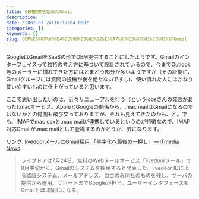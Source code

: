```yaml
---
title: OEM提供を始めたGmail
description: ''
date: '2007-07-24T16:17:04.000Z'
categories: []
keywords: []
slug: OEM%E6%8F%90%E4%BE%9B%E3%82%92%E5%A7%8B%E3%82%81%E3%81%9FGmail
---
```

GoogleはGmailをSaaSの形でOEM提供することにしたようです。Gmailのインターフェイスって独特の考え方に基づいて設計されているので、今までOutlook等のメーラーに慣れてきた方にはとまどう部分が多いようですが（その証拠に、Gmailグループには質問の投稿が後を絶たないですし)、使い慣れた人にはかなり使いやすいものに仕上がっていると思います。

ここで思い出したいのは、近々リニューアルを行う（というjobsさんの発言があった).macサービス。AppleとGoogleの関係から、.mac mailはGmailになるのではないかとの憶測も飛び交っておりますが、それも見えてきたのかも、と。でも、IMAPでmac osxと.mac mailが連携しているというのが特徴なので、IMAP対応Gmailが.mac mailとして登場するのかどうか、気になります。

リンク: [livedoorメールにGmail採用 「黒字化へ最後の一押し」 — ITmedia News](http://www.itmedia.co.jp/news/articles/0707/24/news041.html "livedoorメールにGmail採用　「黒字化へ最後の一押し」 - ITmedia News").

> ライブドアは7月24日、無料のWebメールサービス「livedoorメール」で8月中旬から、Gmailのシステムを採用すると発表した。livedoor IDによる認証システム、メールアドレス、ロゴのみ同社のものを残し、サーバの提供から運用、サポートまでGoogleが担当。ユーザーインタフェースもGmailとほぼ同じになる。